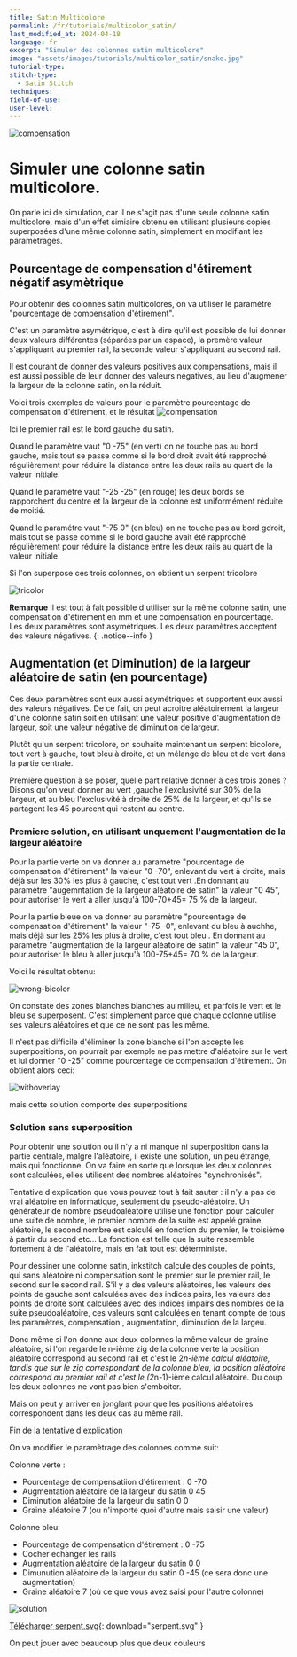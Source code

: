 ```yaml
---
title: Satin Multicolore
permalink: /fr/tutorials/multicolor_satin/
last_modified_at: 2024-04-18
language: fr
excerpt: "Simuler des colonnes satin multicolore"
image: "assets/images/tutorials/multicolor_satin/snake.jpg"
tutorial-type:
stitch-type: 
  - Satin Stitch
techniques:
field-of-use:
user-level: 
---
```

![compensation](/assets/images/tutorials/multicolor_satin/snake.jpg)
# Simuler une colonne satin multicolore.
On parle ici de simulation, car il ne s'agit pas d'une seule colonne satin  multicolore, mais d'un effet simiaire obtenu en 
utilisant plusieurs  copies superposées d'une même colonne satin, simplement en modifiant les paramètrages.

## Pourcentage de compensation d'étirement négatif asymètrique
Pour obtenir des colonnes satin multicolores, on va utiliser le paramètre "pourcentage de compensation d'étirement".

C'est un paramètre asymétrique, c'est à dire qu'il est possible de lui donner deux valeurs différentes (séparées par un espace), la premère valeur s'appliquant au  premier rail, la seconde valeur s'appliquant au second rail.

Il  est courant de donner des valeurs positives aux compensations, mais il est aussi possible de leur donner des valeurs négatives, au lieu d'augmener la largeur de la colonne satin, on la réduit.

Voici trois exemples de valeurs pour le paramètre pourcentage de compensation d'étirement, et le résultat
![compensation](/assets/images/tutorials/multicolor_satin/compensation.png)

Ici le premier rail est le bord gauche du satin.

Quand le paramètre vaut "0 -75" (en vert) on ne touche pas au bord gauche, mais tout se passe comme si le bord droit avait été rapproché régulièrement pour réduire la distance entre les deux rails au quart de la valeur initiale.

Quand le paramétre vaut "-25  -25" (en rouge) les deux bords se rapporchent du centre et la largeur de la colonne est uniformément réduite de moitié.

Quand le paramétre vaut "-75  0" (en bleu) on ne touche pas au bord gdroit, mais tout se passe comme si le bord gauche avait été rapproché régulièrement pour réduire la distance entre les deux rails au quart de la valeur initiale.

Si l'on superpose ces trois colonnes, on obtient un serpent tricolore

![tricolor](/assets/images/tutorials/multicolor_satin/tricolor_snake.png)


**Remarque** Il est tout à fait possible d'utiliser sur la même colonne satin, une compensation d'étirement en mm et une compensation en pourcentage. Les deux paramètres sont asymétriques. Les deux paramètres acceptent des valeurs négatives.
{: .notice--info }


## Augmentation (et Diminution) de la largeur aléatoire de satin (en pourcentage)

Ces deux paramètres sont eux aussi asymétriques et supportent eux aussi des valeurs négatives. De ce fait,  on peut acroitre aléatoirement la largeur d'une colonne satin soit en utilisant une valeur positive d'augmentation de largeur, soit une valeur négative de diminution de largeur.

Plutôt qu'un serpent tricolore, on souhaite maintenant un serpent bicolore, tout vert à gauche, tout bleu à droite, et un mélange de bleu et de vert dans la  partie centrale. 

Première question à se poser, quelle part relative donner à ces trois zones ? Disons qu'on veut donner au vert  ,gauche l'exclusivité sur 30% de la largeur, et au bleu l'exclusivité à droite de 25% de la largeur, et qu'ils se partagent les 45 pourcent qui restent au centre.

### Premiere solution, en utilisant unquement l'augmentation de la largeur aléatoire

Pour la partie verte  on va donner  au paramètre  "pourcentage de compensation d'étirement" la valeur "0 -70", enlevant du vert à droite, mais déjà sur les 30% les plus à gauche, c'est tout vert .En donnant au paramètre "augemntation de la largeur aléatoire de satin" la valeur "0 45", pour autoriser le vert à aller jusqu'à 100-70+45= 75 % de la largeur.

Pour la partie bleue  on va donner  au paramètre  "pourcentage de compensation d'étirement" la valeur "-75 -0", enlevant du bleu à auchhe, mais déjà sur les 25% les plus à droite, c'est tout bleu . En donnant au paramètre "augmentation de la largeur aléatoire de satin" la valeur "45 0", pour autoriser le bleu à aller jusqu'à 100-75+45= 70 % de la largeur.

Voici le résultat obtenu: 

![wrong-bicolor](/assets/images/tutorials/multicolor_satin/wrongbicolor.png)

On constate des zones blanches blanches au milieu, et parfois le vert et le bleu se superposent. C'est simplement parce que chaque colonne utilise ses valeurs aléatoires et que ce ne sont pas les même.

Il n'est pas difficile d'éliminer la zone blanche si l'on accepte les superpositions, on pourrait par exemple ne pas mettre d'aléatoire sur le vert et lui donner "0 -25" comme pourcentage de compensation d'étirement.
On obtient alors ceci: 

![withoverlay](/assets/images/tutorials/multicolor_satin/withoverlay.png)


mais cette solution comporte des superpositions

### Solution sans superposition

Pour obtenir une solution ou il n'y a ni manque ni superposition dans la partie centrale, malgré l'aléatoire, il existe une solution, un peu étrange, mais qui fonctionne. On va faire en sorte que lorsque les deux colonnes sont calculées, elles utilisent des nombres aléatoires "synchronisés".




Tentative d'explication  que vous pouvez tout à fait sauter :
il n'y a pas de vrai aléatoire en informatique, seulement du pseudo-aléatoire. Un générateur de nombre pseudoaléatoire  utilise une fonction pour calculer une suite de nombre, le premier nombre de la suite est appelé graine aléatoire, le second nombre est calculé en fonction du premier, le troisième à partir du second etc... La fonction est telle que la suite  ressemble fortement à de  l'aléatoire, mais en fait  tout est  déterministe.

Pour dessiner une colonne satin, inkstitch calcule des couples de points, qui sans aléatoire ni compensation sont le premier sur le premier rail, le second sur le second rail.
S'il y  a des valeurs aléatoires, les valeurs des  points  de gauche sont calculées avec des indices pairs, les valeurs des points de droite sont calculées avec des indices impairs  des nombres de la suite pseudoaléatoire, ces valeurs sont calculées en tenant compte de tous les paramètres, compensation , augmentation, diminution de la largeu.

Donc même si l'on donne aux  deux  colonnes la  même valeur de graine aléatoire, si  l'on regarde le n-ième zig de la colonne verte la position aléatoire correspond au second rail et  c'est le 2*n-ième calcul aléatoire, tandis que sur le zig correspondant de la colonne  bleu, la position aléatoire correspond au premier rail et c'est le (2*n-1)-ième calcul aléatoire. Du coup les deux colonnes ne vont pas bien s'emboiter.

Mais on peut y arriver en jonglant  pour que les positions aléatoires correspondent dans les deux cas au même rail.

Fin de la tentative d'explication

On va modifier le paramètrage des  colonnes comme suit:

Colonne verte :
* Pourcentage de compensatiion d'étirement : 0 -70
* Augmentation aléatoire de la largeur du satin 0 45
* Diminution aléatoire de la largeur du satin 0 0
* Graine aléatoire  7 (ou n'importe quoi d'autre mais saisir une valeur)

Colonne bleu:
* Pourcentage de compensation d'étirement : 0 -75
* Cocher echanger les rails 
* Augmentation aléatoire de la largeur du satin 0 0
* Dimunution aléatoire de la largeur du satin 0 -45   (ce sera donc une augmentation)
* Graine aléatoire 7 (où ce que vous avez saisi pour l'autre colonne)


![solution](/assets/images/tutorials/multicolor_satin/solution.png)

[Télécharger serpent.svg](/assets/images/tutorials/multicolor-satin/serpent.svg){: download="serpent.svg" }

On peut jouer avec beaucoup  plus que deux couleurs 






